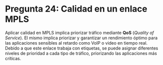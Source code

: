 # Pregunta 24: Calidad en un enlace MPLS

Aplicar calidad en MPLS implica priorizar tráfico mediante **QoS** (*Quality of Service*). El mismo implica priorizar y garantizar un rendimiento óptimo para las aplicaciones sensibles al retardo como VoIP o video en tiempo real. Debido a que este enlace trabaja con etiquetas, se puede asignar diferentes niveles de prioridad a cada tipo de tráfico, priorizando las aplicaciones más críticas.
